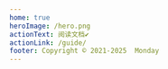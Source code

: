 ```yaml
---
home: true
heroImage: /hero.png
actionText: 阅读文档✔
actionLink: /guide/
footer: Copyright © 2021-2025  Monday
---
```

